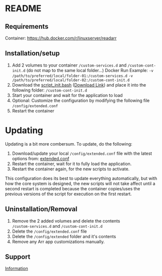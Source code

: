 
# README

## Requirements

Container: <https://hub.docker.com/r/linuxserver/readarr>  

## Installation/setup

1. Add 2 volumes to your container
  `/custom-services.d` and `/custom-cont-init.d` (do not map to the same local folder...)
  Docker Run Example:
  `-v /path/to/preferred/local/folder-01:/custom-services.d`
  `-v /path/to/preferred/local/folder-02:/custom-cont-init.d`
1. Download the [script_init.bash](https://github.com/RandomNinjaAtk/arr-scripts/blob/main/readarr/scripts_init.bash) ([Download Link](https://raw.githubusercontent.com/RandomNinjaAtk/arr-scripts/main/readarr/scripts_init.bash)) and place it into the following folder: `/custom-cont-init.d`
1. Start your container and wait for the application to load
1. Optional: Customize the configuration by modifying the following file `/config/extended.conf`
1. Restart the container

# Updating

Updating is a bit more combersum. To update, do the following:

1. Download/update your local `/config/extended.conf` file with the latest options from: [extended.conf](https://github.com/RandomNinjaAtk/arr-scripts/blob/main/readarr/extended.conf)
1. Restart the container, wait for it to fully load the application.
1. Restart the container again, for the new scripts to activate.

This configuration does its best to update everything automatically, but with how the core system is designed, the new scripts will not take affect until a second restart is completed because the container copies/uses the previous versions of the script for execution on the first restart.

## Uninstallation/Removal  

1. Remove the 2 added volumes and delete the contents<br>
   `/custom-services.d` and `/custom-cont-init.d`
1. Delete the `/config/extended.conf` file
1. Delete the `/config/extended` folder and it's contents
1. Remove any Arr app customizations manually.

## Support
[Information](https://github.com/RandomNinjaAtk/arr-scripts/tree/main?tab=readme-ov-file#support-info)
